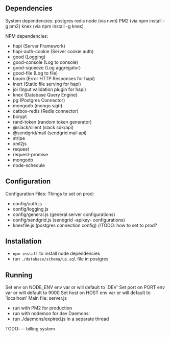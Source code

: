 ## Dependencies

System dependencies:
postgres
redis
node (via nvm)
PM2 (via npm install -g pm2)
knex (via npm install -g knex)

NPM dependencies:
 - hapi (Server Framework)
 - hapi-auth-cookie (Server cookie auth)
 - good (Logging)
 - good-console (Log to console)
 - good-squeeze (Log aggregator)
 - good-file (Log to file)
 - boom (Error HTTP Responses for hapi)
 - inert (Static file serving for hapi)
 - joi (Input validation plugin for hapi)
 - knex (Database Query Engine)
 - pg (Postgres Connector)
 - mongodb (mongo *sigh*)
 - catbox-redis (Redis connector)
 - bcrypt
 - rand-token (random token generator)
 - @slack/client (slack sdk/api)
 - @sendgrid/mail (sendgrid mail api)
 - stripe
 - xml2js
 - request
 - request-promise
 - mongodb
 - node-schedule


## Configuration

Configuration Files:
Things to set on prod:
- config/auth.js
- config/logging.js
- config/general.js (general server configurations)
- config/sendgrid.js (sendgrid -apikey- configurations)
- knexfile.js (postgres connection config) //TODO: how to set to prod?


## Installation
* `npm install` to install node dependencies
* run `./database/schema/up.sql` file in postgres


## Running

Set env on NODE_ENV env var or will default to 'DEV'
Set port on PORT env var or will default to 9000
Set host on HOST env var or will default to 'localhost'
Main file: server.js
  - run with PM2 for production
  - run with nodemon for dev
Daemons:
  - run ./daemons/expired.js in a separate thread

TODO:
 -- billing system
